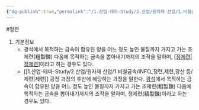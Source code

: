 ```yaml
---
{"dg-publish":true,"permalink":"/1.산업-테마-Study/2.산업/원자재 산업/1.비철금속/INFO_정련,제련,광산 등/정련/","created":"2024-11-20T21:02:28.629+09:00","updated":"2025-06-26T13:19:49.795+09:00"}
---
```


#정련 

1. 기본정보
	- 광석에서 목적하는 금속이 함유된 양을 어느 정도 높인 물질까지 가지고 가는 조제련(粗製鍊) 다음에 목적하는 금속을 뽑아내기까지의 조작을 말하며, [[정제련\|정제련]](精製鍊)이라고 하는 경우도 있다.
	- [[1.산업-테마-Study/2.산업/원자재 산업/1.비철금속/INFO_정련,제련,광산 등/제련\|제련]] 공정 과정의 후반에 해당하는 과정을 말한다. [광석](https://terms.naver.com/entry.nhn?docId=1064953&ref=y)에서 목적하는 금속이 함유된 양을 어느 정도 높인 물질까지 가지고 가는 조제련(粗製鍊) 다음에 목적하는 금속을 뽑아내기까지의 조작을 말하며, 정제련(精製鍊)이라고 하는 경우도 있다.


